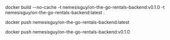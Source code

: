 docker build --no-cache -t nemesisguy/on-the-go-rentals-backend:v0.1.0 -t nemesisguy/on-the-go-rentals-backend:latest .

docker push nemesisguy/on-the-go-rentals-backend:latest

docker push nemesisguy/on-the-go-rentals-backend:v0.1.0